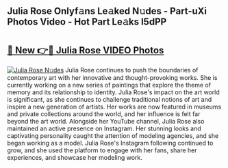 ## Julia Rose Onlyf𝚊ns Le𝚊ked N𝚞des - Part-uXi Photos Video - Hot Part Le𝚊ks l5dPP

# <h2><a href="http://ab23782.deff.icu/?id=Julia+Rose">🔗 New 👉🔴 Julia Rose VIDEO Photos</a></h2>

[![Julia Rose N𝚞des](https://i.imgur.com/rIISA9y.gif)](http://ab23782.deff.icu/?id=Julia+Rose)
Julia Rose continues to push the boundaries of contemporary art with her innovative and thought-provoking works. She is currently working on a new series of paintings that explore the theme of memory and its relationship to identity. Julia Rose's impact on the art world is significant, as she continues to challenge traditional notions of art and inspire a new generation of artists. Her works are now featured in museums and private collections around the world, and her influence is felt far beyond the art world. Alongside her YouTube channel, Julia Rose also maintained an active presence on Instagram. Her stunning looks and captivating personality caught the attention of modeling agencies, and she began working as a model. Julia Rose's Instagram following continued to grow, and she used the platform to engage with her fans, share her experiences, and showcase her modeling work.
